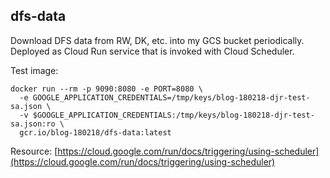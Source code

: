 ## dfs-data

Download DFS data from RW, DK, etc. into my GCS bucket periodically.  Deployed as Cloud Run service that is invoked with Cloud Scheduler.


Test image:
```
docker run --rm -p 9090:8080 -e PORT=8080 \
  -e GOOGLE_APPLICATION_CREDENTIALS=/tmp/keys/blog-180218-djr-test-sa.json \
  -v $GOOGLE_APPLICATION_CREDENTIALS:/tmp/keys/blog-180218-djr-test-sa.json:ro \
  gcr.io/blog-180218/dfs-data:latest
```

Resource: [https://cloud.google.com/run/docs/triggering/using-scheduler](https://cloud.google.com/run/docs/triggering/using-scheduler)